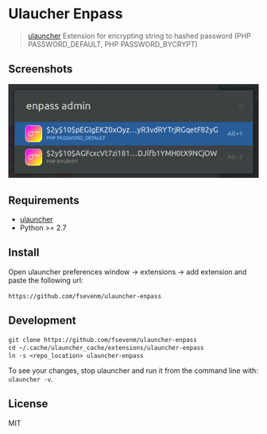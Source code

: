 # Ulaucher Enpass

> [ulauncher](https://ulauncher.io/) Extension for encrypting string to hashed password (PHP PASSWORD_DEFAULT, PHP PASSWORD_BYCRYPT)

## Screenshots
![media1](screenshot_1.png)

## Requirements

* [ulauncher](https://ulauncher.io/)
* Python >= 2.7

## Install

Open ulauncher preferences window -> extensions -> add extension and paste the following url:

```https://github.com/fsevenm/ulauncher-enpass```
 

## Development

```
git clone https://github.com/fsevenm/ulauncher-enpass
cd ~/.cache/ulauncher_cache/extensions/ulauncher-enpass
ln -s <repo_location> ulauncher-enpass
```

To see your changes, stop ulauncher and run it from the command line with: ```ulauncher -v```.

## License 

MIT
